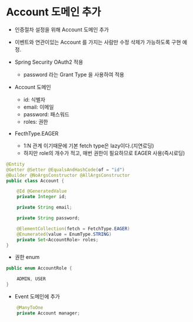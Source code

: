 # Account 도메인 추가
- 인증절차 설정을 위해  Account 도메인 추가
- 이벤트와 연관이있는 Account 를 가지는 사람만 수정 삭제가 가능하도록 구현 예정.

- Spring Security OAuth2 적용
    - password 라는 Grant Type 을 사용하여 적용
    
- Account 도메인
    - id: 식별자
    - email: 이메일
    - password: 패스워드
    - roles: 권한
- FecthType.EAGER
    - 1:N 관계 이기때문에 기본 fetch type은 lazy이다.(지연로딩)
    - 하지만 role의 개수가 적고, 매번 권한이 필요하므로 EAGER 사용(즉시로딩)
```java
@Entity
@Getter @Setter @EqualsAndHashCode(of = "id")
@Builder @NoArgsConstructor @AllArgsConstructor
public class Account {

    @Id @GeneratedValue
    private Integer id;

    private String email;

    private String password;

    @ElementCollection(fetch = FetchType.EAGER)
    @Enumerated(value = EnumType.STRING)
    private Set<AccountRole> roles;
}

```
- 권한 enum
```java
public enum AccountRole {

    ADMIN, USER
}

```

- Event 도메인에 추가 
```java
    @ManyToOne
    private Account manager;

```
